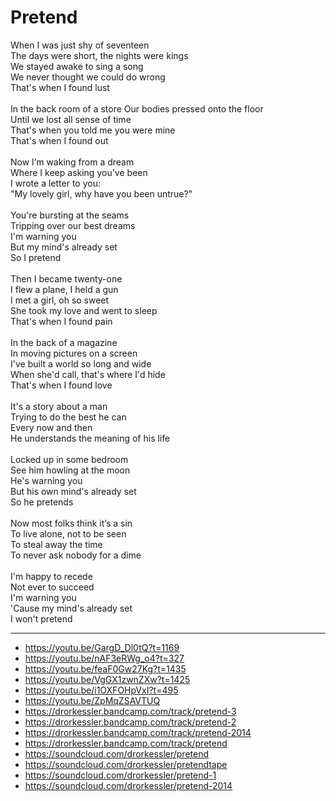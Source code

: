 # Pretend

When I was just shy of seventeen\
The days were short, the nights were kings\
We stayed awake to sing a song\
We never thought we could do wrong\
That's when I found lust\
\
In the back room of a store
Our bodies pressed onto the floor\
Until we lost all sense of time\
That's when you told me you were mine\
That's when I found out\
\
Now I’m waking from a dream\
Where I keep asking you've been\
I wrote a letter to you:\
"My lovely girl, why have you been untrue?"\
\
You're bursting at the seams\
Tripping over our best dreams\
I'm warning you\
But my mind's already set\
So I pretend\
\
Then I became twenty-one\
I flew a plane, I held a gun\
I met a girl, oh so sweet\
She took my love and went to sleep\
That's when I found pain\
\
In the back of a magazine\
In moving pictures on a screen\
I've built a world so long and wide\
When she'd call, that's where I'd hide\
That's when I found love\
\
It's a story about a man\
Trying to do the best he can\
Every now and then\
He understands the meaning of his life\
\
Locked up in some bedroom\
See him howling at the moon\
He's warning you\
But his own mind's already set\
So he pretends\
\
Now most folks think it’s a sin\
To live alone, not to be seen\
To steal away the time\
To never ask nobody for a dime\
\
I'm happy to recede\
Not ever to succeed\
I'm warning you\
'Cause my mind's already set\
I won't pretend

---
- https://youtu.be/GargD_Dl0tQ?t=1169
- https://youtu.be/nAF3eRWg_o4?t=327
- https://youtu.be/feaF0Gw27Kg?t=1435
- https://youtu.be/VgGX1zwnZXw?t=1425
- https://youtu.be/i1OXFOHpVxI?t=495
- https://youtu.be/ZpMqZSAVTUQ
- https://drorkessler.bandcamp.com/track/pretend-3
- https://drorkessler.bandcamp.com/track/pretend-2
- https://drorkessler.bandcamp.com/track/pretend-2014
- https://drorkessler.bandcamp.com/track/pretend
- https://soundcloud.com/drorkessler/pretend
- https://soundcloud.com/drorkessler/pretendtape
- https://soundcloud.com/drorkessler/pretend-1
- https://soundcloud.com/drorkessler/pretend-2014
